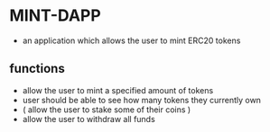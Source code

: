 # MINT-DAPP

- an application which allows the user to mint ERC20 tokens

## functions 
- allow the user to mint a specified amount of tokens
- user should be able to see how many tokens they currently own
- ( allow the user to stake some of their coins )
- allow the user to withdraw all funds